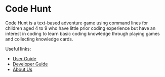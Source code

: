 # Code Hunt

Code Hunt is a text-based adventure game using command lines for children aged 4 to 9 who have little prior coding experience but have an interest in coding to learn basic coding knowledge through playing games and collecting knowledge cards.

Useful links:
* [User Guide](UserGuide.md)
* [Developer Guide](DeveloperGuide.md)
* [About Us](AboutUs.md)
